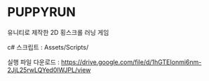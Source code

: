 # PUPPYRUN
유니티로 제작한 2D 횡스크롤 러닝 게임

c# 스크립트 : Assets/Scripts/

실행 파일 다운로드 : https://drive.google.com/file/d/1hGTEIonmi6nm-2JjL25rwLQYed0lWJPL/view

